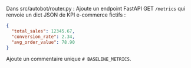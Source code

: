 Dans src/autobot/router.py :
Ajoute un endpoint FastAPI GET `/metrics` qui renvoie un dict JSON de KPI e-commerce fictifs :
```json
{
  "total_sales": 12345.67,
  "conversion_rate": 2.34,
  "avg_order_value": 78.90
}
```
Ajoute un commentaire unique `# BASELINE_METRICS`.
